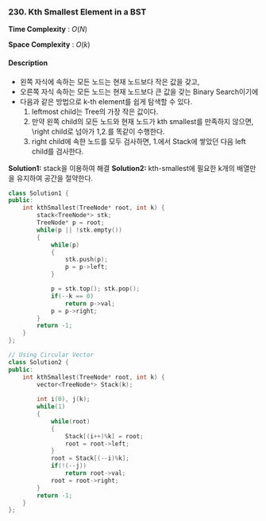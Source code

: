 ### 230. Kth Smallest Element in a BST

**Time Complexity** : $O(N)$

**Space Complexity** : $O(k)$

#### Description

- 왼쪽 자식에 속하는 모든 노드는 현재 노드보다 작은 값을 갖고,
- 오른쪽 자식 속하는 모든 노드는 현재 노드보다 큰 값을 갖는 Binary Search이기에
- 다음과 같은 방법으로 k-th element를 쉽게 탐색할 수 있다.
  1. leftmost child는 Tree의 가장 작은 값이다.
  2. 만약 왼쪽 child의 모든 노드와 현재 노드가 kth smallest를 만족하지 않으면, \right child로 넘아가 1,2.를 똑같이 수행한다.
  3. right child에 속한 노드를 모두 검사하면, 1.에서 Stack에 쌓았던 다음 left child를 검사한다.

**Solution1:** stack을 이용하여 해결
**Solution2:** kth-smallest에 필요한 k개의 배열만을 유지하여 공간을 절약한다. 

```cpp
class Solution1 {
public:
    int kthSmallest(TreeNode* root, int k) {
        stack<TreeNode*> stk;
        TreeNode* p = root;
        while(p || !stk.empty())
        {
            while(p)
            {
                stk.push(p); 
                p = p->left;
            }

            p = stk.top(); stk.pop();
            if(--k == 0)
                return p->val;
            p = p->right;
        }
        return -1;
    }
};

// Using Circular Vector
class Solution2 {
public:
    int kthSmallest(TreeNode* root, int k) {
        vector<TreeNode*> Stack(k);
        
        int i(0), j(k);
        while(1)
        {
            while(root) 
            {
                Stack[(i++)%k] = root;
                root = root->left;
            }
            root = Stack[(--i)%k];
            if(!(--j))
                return root->val;
            root = root->right;
        }
        return -1;
    }
};
```